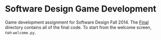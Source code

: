 Software Design Game Development
======================

Game development assignment for Software Design Fall 2014. The [Final](https://github.com/RyanEggert/SoftwareDesign_GameDev/tree/master/Final "Go to the \Final directory") directory contains all of the final code.
To start from the welcome screen, run `welcome.py`.